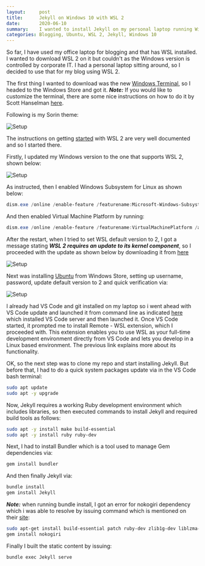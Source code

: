```yaml
---
layout:     post
title:      Jekyll on Windows 10 with WSL 2
date:       2020-06-10
summary:    I wanted to install Jekyll on my personal laptop running Windows 10 for blogging and this post explores how I enabled that via WSL 2 setup. 
categories: Blogging, Ubuntu, WSL 2, Jekyll, Windows 10
---
```


So far, I have used my office laptop for blogging and that has WSL installed. I wanted to download WSL 2 on it but couldn't as the Windows version is controlled by corporate IT. I had a personal laptop sitting around, so I decided to use that for my blog using WSL 2. 

The first thing I wanted to download was the new [Windows Terminal](https://www.microsoft.com/en-us/p/windows-terminal/9n0dx20hk701), so I headed to the Windows Store and got it. ***Note:*** If you would like to customize the terminal, there are some nice instructions on how to do it by Scott Hanselman [here](https://www.hanselman.com/blog/HowToMakeAPrettyPromptInWindowsTerminalWithPowerlineNerdFontsCascadiaCodeWSLAndOhmyposh.aspx).

Following is my Sorin theme:

![Setup]({{site.url}}/images/Terminal-Theme.png)

The instructions on getting [started](https://docs.microsoft.com/en-us/windows/wsl/install-win10) with WSL 2 are very well documented and so I started there.

Firstly, I updated my Windows version to the one that supports WSL 2, shown below:

![Setup]({{site.url}}/images/Win-ver.png)

As instructed, then I enabled Windows Subsystem for Linux as shown below:
```Powershell
dism.exe /online /enable-feature /featurename:Microsoft-Windows-Subsystem-Linux /all /norestart
```
And then enabled Virtual Machine Platform by running:
```Powershell
dism.exe /online /enable-feature /featurename:VirtualMachinePlatform /all /norestart
```
After the restart, when I tried to set WSL default version to 2, I got a message stating ***WSL 2 requires an update to its kernel component***, so I proceeded with the update as shown below by downloading it from [here](https://docs.microsoft.com/en-us/windows/wsl/wsl2-kernel)

![Setup]({{site.url}}/images/WSL-kernel.png)

Next was installing [Ubuntu](https://www.microsoft.com/en-us/p/ubuntu/9nblggh4msv6?activetab=pivot:overviewtab) from Windows Store, setting up username, password, update default version to 2 and quick verification via:

![Setup]({{site.url}}/images/WSL-verify.png)

I already had VS Code and git installed on my laptop so i went ahead with VS Code update and launched it from command line as indicated [here](https://docs.microsoft.com/en-us/windows/wsl/tutorials/wsl-vscode) which installed VS Code server and then launched it. Once VS Code started, it prompted me to install Remote - WSL extension, which I proceeded with. This extension enables you to use WSL as your full-time development environment directly from VS Code and lets you develop in a Linux based environment. The previous link explains more about its functionality.

OK, so the next step was to clone my repo and start installing Jekyll. But before that, I had to do a quick system packages update via in the VS Code bash terminal:

```bash
sudo apt update
sudo apt -y upgrade
```

Now, Jekyll requires a working Ruby development environment which includes libraries, so then executed commands to install Jekyll and required build tools as follows:

```bash
sudo apt -y install make build-essential
sudo apt -y install ruby ruby-dev
```

Next, I had to install Bundler which is a tool used to manage Gem dependencies via:

```bash
gem install bundler
```

And then finally Jekyll via:

```bash
bundle install
gem install Jekyll
```

***Note:*** when running bundle install, I got an error for nokogiri dependency which i was able to resolve by issuing command which is mentioned on their [site](https://nokogiri.org/tutorials/installing_nokogiri.html):

```bash
sudo apt-get install build-essential patch ruby-dev zlib1g-dev liblzma-dev
gem install nokogiri
```
Finally I built the static content by issuing:

```bash
bundle exec Jekyll serve
```